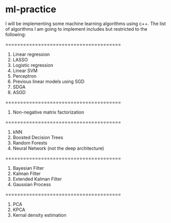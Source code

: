 # ml-practice

I will be implementing some machine learning algorithms using c++. The list of algorithms I am going to implement includes but restricted to the following:

=======================================
1. Linear regression
2. LASSO
3. Logistic regression
4. Linear SVM
5. Perceptron
6. Previous linear models using SGD
7. SDGA
8. ASGD

=======================================
1. Non-negative matrix factorization

=======================================
1. kNN
2. Boosted Decision Trees
3. Random Forests
4. Neural Network (not the deep architecture)

=======================================
1. Bayesian Filter
2. Kalman Filter
3. Extended Kalman Filter
4. Gaussian Process

=======================================
1. PCA
2. KPCA
3. Kernal density estimation
